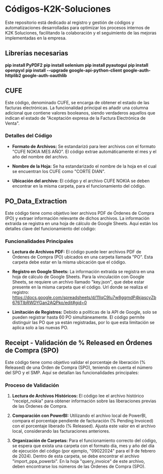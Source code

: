# Códigos-K2K-Soluciones
Este repositorio está dedicado al registro y gestión de códigos y automatizaciones desarrolladas para optimizar los procesos internos de K2K Soluciones, facilitando la colaboración y el seguimiento de las mejoras implementadas en la empresa.

## Librerías necesarias

**pip install PyPDF2**
**pip install selenium**
**pip install pyautogui**
**pip install openpyxl**
**pip install --upgrade google-api-python-client google-auth-httplib2 google-auth-oauthlib**

## CUFE
Este código, denominado CUFE, se encarga de obtener el estado de las facturas electrónicas. La funcionalidad principal es añadir una columna adicional que contiene valores booleanos, siendo verdaderos aquellos que indican el estado de "Aceptación expresa de la Factura Electrónica de Venta".

### Detalles del Código

- **Formato de Archivos:** Se estandarizó para leer archivos con el formato "CUFE NOKIA MES AÑO". El código extrae automáticamente el mes y el año del nombre del archivo. 

- **Nombre de la Hoja:** Se ha estandarizado el nombre de la hoja en el cual se encuentran los CUFE como "CORTE DIAN".

- **Ubicación del archivo:** El código y el archivo CUFE NOKIA se deben encontrar en la misma carpeta, para el funcionamiento del código.

## PO_Data_Extraction

Este código tiene como objetivo leer archivos PDF de Órdenes de Compra (PO) y extraer información relevante de dichos archivos. La información extraída se registra en una hoja de cálculo de Google Sheets. Aquí están los detalles clave del funcionamiento del código:

### Funcionalidades Principales

- **Lectura de Archivos PDF:** El código puede leer archivos PDF de Órdenes de Compra (PO) ubicados en una carpeta llamada "PO". Esta carpeta debe estar en la misma ubicación que el código.

- **Registro en Google Sheets:** La información extraída se registra en una hoja de cálculo de Google Sheets. Para la vinculación con Google Sheets, se requiere un archivo llamado "key.json", que debe estar presente en la misma carpeta que el código. Url donde se realiza el registro: https://docs.google.com/spreadsheets/d/11IqC9lu7w8ggmdP4kjascyZb676TIbRWDYGan2AQPko/edit#gid=0

- **Limitación de Registros:** Debido a políticas de la API de Google, solo se pueden registrar hasta 60 PO simultáneamente. El código permite distinguir las PO que ya están registradas, por lo que esta limitación se aplica solo a las nuevas PO.

## Receipt - Validación de % Released en Órdenes de Compra (SPO)

Este código tiene como objetivo validar el porcentaje de liberación (% Released) de una Órden de Compra (SPO), teniendo en cuenta el número del SPO y el SMP. Aquí se detallan las funcionalidades principales:

### Proceso de Validación

1. **Lectura de Archivos Históricos:** El código lee el archivo histórico "receipt_nokia" para obtener información sobre las liberaciones previas de las Órdenes de Compra.

2. **Comparación con PowerBI:** Utilizando el archivo local de PowerBI, compara el porcentaje pendiente de facturación (% Pending Invoiced) con el porcentaje liberado (% Released). Ajusta este valor en el archivo local, considerando las facturaciones anteriores.

3. **Organización de Carpetas:** Para el funcionamiento correcto del código, se espera que exista una carpeta con el formato día, mes y año del día de ejecución del código (por ejemplo, "09022024" para el 9 de febrero de 2024). Dentro de esta carpeta, se debe encontrar el archivo "import_ppa_powerbi". En la hoja "query_invoice" de este archivo, deben encontrarse los números de las Órdenes de Compra (SPO).



